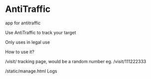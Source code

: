 # AntiTraffic
app for antitraffic

Use AntiTraffic to track your target 

Only uses in legal use

How to use it?

/visit/<id>     tracking page, <id> would be a random number   eg.  /visit/111222333
  
/static/manage.html    Logs   
